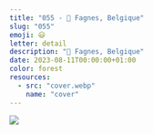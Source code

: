 ```yaml
---
title: "055 - 📍 Fagnes, Belgique"
slug: "055"
emoji: 😃
letter: detail
description: "📍 Fagnes, Belgique"
date: 2023-08-11T00:00:00+01:00
color: forest
resources:
  - src: "cover.webp"
    name: "cover"
---
```

![](cover)

